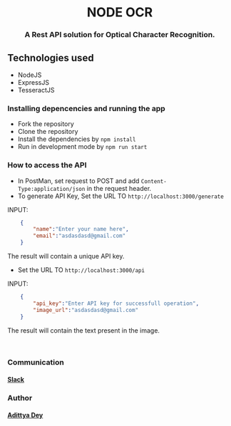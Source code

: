 <h1 align="center" >NODE OCR</h1>
<h3 align="center"> A Rest API solution for Optical Character Recognition.</h3>

## Technologies used
* NodeJS
* ExpressJS
* TesseractJS

### Installing depencencies and running the app
* Fork the repository
* Clone the repository
* Install the dependencies by `npm install`
* Run in development mode by `npm run start`

### How to access the API

* In PostMan, set request to POST and add `Content-Type:application/json` in the request header.
* To generate API Key, Set the URL TO `http://localhost:3000/generate`

INPUT:
```json
    {   
        "name":"Enter your name here",
        "email":"asdasdasd@gmail.com"
    }
```
The result will contain a unique API key.

* Set the URL TO `http://localhost:3000/api`

INPUT:
```json
    {   
        "api_key":"Enter API key for successfull operation",
        "image_url":"asdasdasd@gmail.com"
    }
```
The result will contain the text present in the image.

<br>

### Communication

#### [Slack](https://join.slack.com/t/newworkspace-yuv8502/shared_invite/zt-jrecfmpd-0vICt10cN_4vDMiGavNB8w)


### Author

#### [Adittya Dey](https://github.com/adiXcodr)
